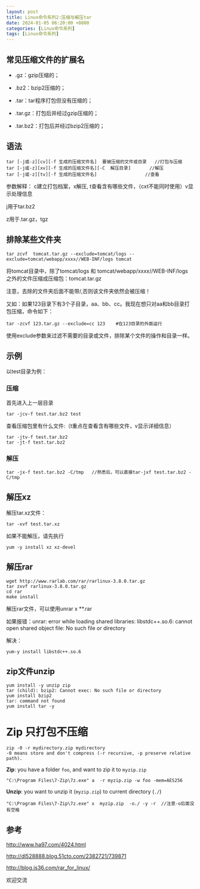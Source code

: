 ```yaml
---
layout: post
title: Linux命令系列2:压缩与解压tar
date: 2024-01-05 06:20:00 +0800
categories: [Linux命令系列]
tags: [Linux命令系列]
---
```

## 常见压缩文件的扩展名

- .gz：gzip压缩的；
- .bz2：bzip2压缩的；

- .tar：tar程序打包但没有压缩的；

- .tar.gz：打包后并经过gzip压缩的；
- .tar.bz2：打包后并经过bzip2压缩的；

## 语法

```
tar [-j或-z][cv][-f 生成的压缩文件名]  要被压缩的文件或目录   //打包与压缩
tar [-j或-z][xv][-f 生成的压缩文件名][-C  解压目录]       //解压
tar [-j或-z][tv][-f 生成的压缩文件名]                  //查看
```

参数解释： c建立打包档案，x解压, t查看含有哪些文件，（cxt不能同时使用）v显示处理信息

j用于tar.bz2

z用于.tar.gz，tgz

## 排除某些文件夹

```
tar zcvf  tomcat.tar.gz --exclude=tomcat/logs --exclude=tomcat/webapp/xxxx//WEB-INF/logs tomcat
```

将tomcat目录中，除了tomcat/logs 和 tomcat/webapp/xxxx//WEB-INF/logs 之外的文件压缩成压缩包：tomcat.tar.gz

注意，去除的文件夹后面不能带/,否则该文件夹依然会被压缩！

又如：如果123目录下有3个子目录，aa、bb、cc。我现在想只对aa和bb目录打包压缩，命令如下：

```
tar -zcvf 123.tar.gz --exclude=cc 123    #在123目录的外面运行
```

使用exclude参数来过滤不需要的目录或文件，排除某个文件的操作和目录一样。

## 示例

以test目录为例：

### 压缩

首先进入上一层目录

```
tar -jcv-f test.tar.bz2 test
```

查看压缩包里有什么文件:（t重点在查看含有哪些文件，v显示详细信息）

```
tar -jtv-f test.tar.bz2
tar -jt-f test.tar.bz2
```

### 解压

```
tar -jx-f test.tar.bz2 -C/tmp   //熟悉后，可以直接tar-jxf test.tar.bz2 -C/tmp
```

## 解压xz

解压tar.xz文件：

```
tar -xvf test.tar.xz
```

如果不能解压，请先执行

```
yum -y install xz xz-devel 
```

## 解压rar

```
wget http://www.rarlab.com/rar/rarlinux-3.8.0.tar.gz 
tar zxvf rarlinux-3.8.0.tar.gz   
cd rar 
make install
```

解压rar文件，可以使用unrar x **.rar

如果报错：unrar: error while loading shared libraries: libstdc++.so.6: cannot open shared object file: No such file or directory

解决：

```
yum-y install libstdc++.so.6
```

## zip文件unzip

```
yum install -y unzip zip
tar (child): bzip2: Cannot exec: No such file or directory
yum install bzip2
tar: command not found
yum install tar -y
```

# Zip 只打包不压缩

```
zip -0 -r mydirectory.zip mydirectory
-0 means store and don't compress (-r recursive, -p preserve relative path).
```

**Zip**: you have a folder `foo`, and want to zip it to `myzip.zip`

```
"C:\Program Files\7-Zip\7z.exe" a  -r myzip.zip -w foo -mem=AES256
```

**Unzip**: you want to unzip it (`myzip.zip`) to current directory (`./`)

```
"C:\Program Files\7-Zip\7z.exe" x  myzip.zip  -o./ -y -r  //注意-o后面没有空格
```
## 参考
<http://www.ha97.com/4024.html>

<http://dl528888.blog.51cto.com/2382721/739871>

<http://blog.is36.com/rar_for_linux/>

欢迎交流